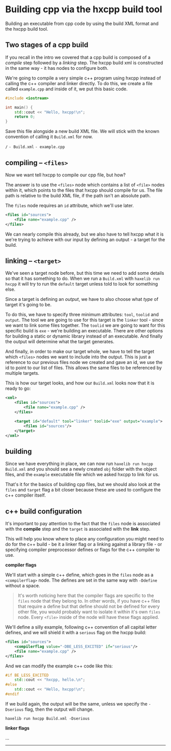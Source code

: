 # Building cpp via the hxcpp build tool

Building an executable from cpp code by using the build XML format and the hxcpp build tool.

## Two stages of a cpp build

If you recall in the intro we covered that a cpp build is composed of a _compile_ step followed by a _linking_ step. The hxcpp build xml is constructed in the same way - it has nodes to configure both.

We're going to compile a very simple c++ program using hxcpp instead of calling the c++ compiler and linker directly.
To do this, we create a file called `example.cpp` and inside of it, we put this basic code.

```c++
#include <iostream>

int main() {
    std::cout << "Hello, hxcpp!\n";
    return 0;
}
```

Save this file alongside a new build XML file. We will stick with the known convention of calling it `Build.xml` for now.

`/`
`- Build.xml`
`- example.cpp`

## compiling – `<files>`

Now we want tell hxcpp to compile our cpp file, but how?

The answer is to use the `<files>` node which contains a list of `<file>` nodes within it, which points to the files that hxcpp should compile for us. The file path is relative to the build XML file, if the path isn't an absolute path.

The `files` node requires an `id` attribute, which we'll use later.

```xml
<files id="sources">
    <file name="example.cpp" />
</files>
```

We can nearly compile this already, but we also have to tell hxcpp what it is we're trying to achieve with our input by defining an output - a target for the build.

## linking – `<target>`

We've seen a target node before, but this time we need to add some details so that it has something to do.
When we run a `Build.xml` with `haxelib run hxcpp` it will try to run the `default` target unless told to look for something else.

Since a target is defining an _output_, we have to also choose what _type_ of target it's going to be.

To do this, we have to specify three minimum attributes: `tool`, `toolid` and `output`.
The tool we are going to use for this target is the `linker` tool - since we want to link some files together. The `toolid` we are going to want for this specific build is `exe` - we're building an executable. There are other options for building a static or dynamic library instead of an executable. And finally the output will determine what the target generates.

And finally, in order to make our target whole, we have to tell the target which `<files>` nodes we want to include into the output. This is just a reference to our previous files node we created and gave an id, we use the id to point to our list of files. This allows the same files to be referenced by multiple targets.

This is how our target looks, and how our `Build.xml` looks now that it is ready to go:

```xml
<xml>
    <files id="sources">
        <file name="example.cpp" />
    </files>

    <target id="default" tool="linker" toolid="exe" output="example">
        <files id="sources"/>
    </target>
</xml>
```

## building

Since we have everything in place, we can now run `haxelib run hxcpp Build.xml` and you should see a newly created `obj` folder with the object files, and the `example` executable file which we asked hxcpp to link for us.

That's it for the basics of building cpp files, but we should also look at the `files` and `target` flag a bit closer because these are used to configure the c++ compiler itself.

## c++ build configuration

It's important to pay attention to the fact that the `files` node is associated with the **compile** step and the `target` is associated with the **link** step.

This will help you know where to place any configuration you might need to do for the c++ build - be it a linker flag or a linking against a library file - or specifying compiler preprocessor defines or flags for the c++ compiler to use.

**compiler flags**

We'll start with a simple c++ define, which goes in the `files` node as a `<compilerflag>` node. The defines are set in the same way with `-Ddefine` without a space.

>It's worth noticing here that the compiler flags are specific to the `files` node that they belong to. In other words, if you have c++ files that require a define but that define should not be defined for every other file, you would probably want to isolate it within it's own `files` node. Every `<file>` inside of the node will have these flags applied.

We'll define a silly example, following c++ convention of all capital letter defines, and we will shield it with a `serious` flag on the hxcpp build:

```xml
<files id="sources">
    <compilerflag value="-DBE_LESS_EXCITED" if="serious"/>
    <file name="example.cpp" />
</files>
```

And we can modify the example c++ code like this:

```c++
#if BE_LESS_EXCITED
    std::cout << "hxcpp, hello.\n";
#else
    std::cout << "Hello, hxcpp!\n";
#endif
```

If we build again, the output will be the same, unless we specify the `-Dserious` flag, then the output will change.

`haxelib run hxcpp Build.xml -Dserious`

**linker flags**

...

---